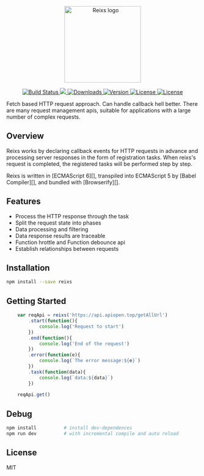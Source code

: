 <p align="center">
    <a target="_blank" rel="noopener noreferrer">
        <img width="200" src="https://raw.githubusercontent.com/reixs/reixs/master/sandbox/static/reixs.jpg" alt="Reixs logo">
    </a>
</p>
<p align="center">
    <a href="https://travis-ci.org/reixs/reixs">
        <img src="https://travis-ci.org/reixs/reixs.svg?branch=master" alt="Build Status">
    </a>
    <a href="https://codecov.io/gh/reixs/reixs">
        <img src="https://coveralls.io/repos/github/reixs/reixs/badge.svg?branch=master" />
    </a>
    <a href="https://coveralls.io/github/reixs/reixs?branch=master">
        <img src="https://img.shields.io/npm/dm/reixs.svg" alt="Downloads">
    </a>
    <a href="https://www.npmjs.com/package/reixs">
        <img src="https://img.shields.io/npm/v/reixs.svg" alt="Version">
    </a>
    <a href="https://www.npmjs.com/package/reixs">
        <img src="https://img.shields.io/npm/l/reixs.svg" alt="License">
    </a>
    <a href="https://gitter.im/reixs/community">
        <img src="https://img.shields.io/gitter/room/reixs/community.svg" alt="License">
    </a>
</p>


Fetch based HTTP request approach. Can handle callback hell better. There are many request management apis, suitable for applications with a large number of complex requests.

## Overview
Reixs works by declaring callback events for HTTP requests in advance and processing server responses in the form of registration tasks. When reixs's request is completed, the registered tasks will be performed step by step.

Reixs is written in [ECMAScript 6][], transpiled into ECMAScript 5 by [Babel Compiler][], and bundled with [Browserify][].

## Features
- Process the HTTP response through the task
- Split the request state into phases
- Data processing and filtering
- Data response results are traceable
- Function hrottle and Function debounce api
- Establish relationships between requests

## Installation
```bash
npm install --save reixs
```

## Getting Started
```javascript
    var reqApi = reixs('https://api.apiopen.top/getAllUrl')
        .start(function(){
            console.log('Request to start')
        })
        .end(function(){
            console.log('End of the request')
        })
        .error(function(e){
            console.log(`The error message:${e}`)
        })
        .task(function(data){
            console.log(`data:${data}`)
        })
    
    reqApi.get()
```

## Debug
```bash
npm install          # install dev-dependences
npm run dev          # with incremental compile and auto reload
```

## License
MIT

